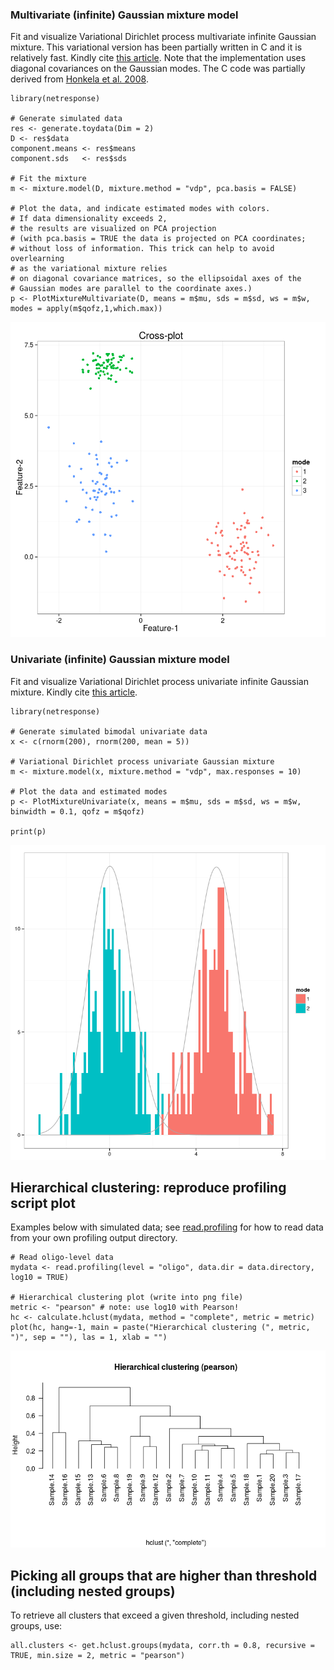 ### Multivariate (infinite) Gaussian mixture model

Fit and visualize Variational Dirichlet process multivariate infinite
Gaussian mixture. This variational version has been partially written in
C and it is relatively fast. Kindly cite [this
article](http://bioinformatics.oxfordjournals.org/content/26/21/2713.short).
Note that the implementation uses diagonal covariances on the Gaussian
modes. The C code was partially derived from [Honkela et al.
2008](http://www.sciencedirect.com/science/article/pii/S0925231208000659).

    library(netresponse)

    # Generate simulated data
    res <- generate.toydata(Dim = 2)
    D <- res$data
    component.means <- res$means
    component.sds   <- res$sds

    # Fit the mixture
    m <- mixture.model(D, mixture.method = "vdp", pca.basis = FALSE)

    # Plot the data, and indicate estimated modes with colors. 
    # If data dimensionality exceeds 2, 
    # the results are visualized on PCA projection
    # (with pca.basis = TRUE the data is projected on PCA coordinates;
    # without loss of information. This trick can help to avoid overlearning 
    # as the variational mixture relies
    # on diagonal covariance matrices, so the ellipsoidal axes of the 
    # Gaussian modes are parallel to the coordinate axes.)
    p <- PlotMixtureMultivariate(D, means = m$mu, sds = m$sd, ws = m$w, modes = apply(m$qofz,1,which.max))

![](figure/LCA2-1.png)

### Univariate (infinite) Gaussian mixture model

Fit and visualize Variational Dirichlet process univariate infinite
Gaussian mixture. Kindly cite [this
article](http://bioinformatics.oxfordjournals.org/content/26/21/2713.short).

    library(netresponse)

    # Generate simulated bimodal univariate data
    x <- c(rnorm(200), rnorm(200, mean = 5))

    # Variational Dirichlet process univariate Gaussian mixture
    m <- mixture.model(x, mixture.method = "vdp", max.responses = 10) 

    # Plot the data and estimated modes
    p <- PlotMixtureUnivariate(x, means = m$mu, sds = m$sd, ws = m$w, binwidth = 0.1, qofz = m$qofz)

    print(p)

![](figure/LCA1-1.png)

Hierarchical clustering: reproduce profiling script plot
--------------------------------------------------------

Examples below with simulated data; see [read.profiling](reading) for
how to read data from your own profiling output directory.

    # Read oligo-level data
    mydata <- read.profiling(level = "oligo", data.dir = data.directory, log10 = TRUE)  

    # Hierarchical clustering plot (write into png file)
    metric <- "pearson" # note: use log10 with Pearson!
    hc <- calculate.hclust(mydata, method = "complete", metric = metric)
    plot(hc, hang=-1, main = paste("Hierarchical clustering (", metric, ")", sep = ""), las = 1, xlab = "")

![](figure/clustering-example-1.png)

Picking all groups that are higher than threshold (including nested groups)
---------------------------------------------------------------------------

To retrieve all clusters that exceed a given threshold, including nested
groups, use:

    all.clusters <- get.hclust.groups(mydata, corr.th = 0.8, recursive = TRUE, min.size = 2, metric = "pearson")
